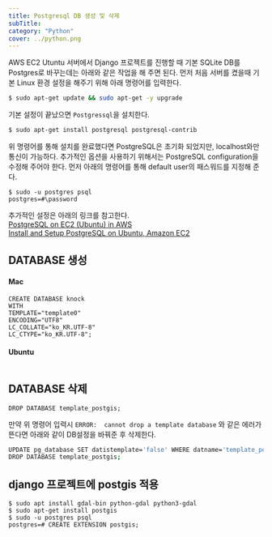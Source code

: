 ```yaml
---
title: Postgresql DB 생성 및 삭제
subTitle: 
category: "Python"
cover: ../python.png
---
```


AWS EC2 Utuntu 서버에서 Django 프로젝트를 진행할 때 기본 SQLite DB를 Postgres로 바꾸는데는 아래와 같은 작업을 해 주면 된다.
먼저 처음 서버를 켰을때 기본 Linux 환경 설정을 해주기 위해 아래 명령어를 입력한다.
```bash
$ sudo apt-get update && sudo apt-get -y upgrade
```

기본 설정이 끝났으면 `Postgressql`을 설치한다.

```bash
$ sudo apt-get install postgresql postgresql-contrib​
```

위 명령어를 통해 설치를 완료했다면 PostgreSQL은 초기화 되었지만, localhost와만 통신이 가능하다. 추가적인 옵션을 사용하기 위해서는 PostgreSQL configuration을 수정해 주어야 한다.
먼저 아래의 명령어를 통해 default user의 패스워드를 지정해 준다.

```
$ sudo -u postgres psql
postgres=#\password​
```

추가적인 설정은 아래의 링크를 참고한다.<br>
[PostgreSQL on EC2 (Ubuntu) in AWS](https://www.shubhamdipt.com/blog/postgresql-on-ec2-ubuntu-in-aws/)<br>
[Install and Setup PostgreSQL on Ubuntu, Amazon EC2](https://medium.com/@praveenkumarpalai/install-and-setuppostgresql-on-ubuntu-amazon-ec2-5d1af79b4fca)


## DATABASE 생성
#### Mac 
```
CREATE DATABASE knock
WITH
TEMPLATE="template0"
ENCODING="UTF8"
LC_COLLATE="ko_KR.UTF-8"
LC_CTYPE="ko_KR.UTF-8";
```

#### Ubuntu
```bash

```



## DATABASE 삭제
```
DROP DATABASE template_postgis;
```

만약 위 명령어 입력시 `ERROR:  cannot drop a template database` 와 같은 에러가 뜬다면 아래와 같이 DB설정을 바꿔준 후 삭제한다.

```bash
UPDATE pg_database SET datistemplate='false' WHERE datname='template_postgis';
DROP DATABASE template_postgis;
```

## django 프로젝트에 postgis 적용
```
$ sudo apt install gdal-bin python-gdal python3-gdal
$ sudo apt-get install postgis
$ sudo -u postgres psql
postgres=# CREATE EXTENSION postgis;
```